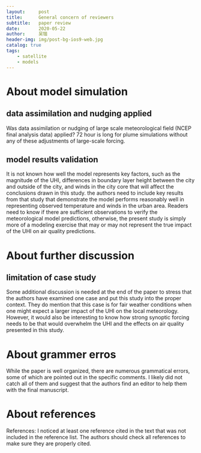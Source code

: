 ```yaml
---
layout:     post
title:      General concern of reviewers
subtitle:   paper review
date:       2020-05-22
author:     吴锴
header-img: img/post-bg-ios9-web.jpg
catalog: true
tags:
    - satellite
    - models
---
```


# About model simulation
## data assimilation and nudging applied
Was data assimilation or nudging of large scale meteorological field (NCEP final analysis data) applied? 72 hour is long for plume simulations without any of these adjustments of large-scale forcing.

## model results validation
It is not known how well the model represents key factors, such as the magnitude of the UHI, differences in boundary layer height between the city and outside of the city, and winds in the city core that will affect the conclusions drawn in this study.  the authors need to include key results from that study that demonstrate the model performs reasonably well in representing observed temperature and winds in the urban area. Readers need to know if there are sufficient observations to verify the meteorological model predictions, otherwise, the present study is simply more of a modeling exercise that may or may not represent the true impact of the UHI on air quality predictions.

# About further discussion
## limitation of case study
Some additional discussion is needed at the end of the paper to stress that the authors have examined one case and put this study into the proper context. They do mention that this case is for fair weather conditions when one might expect a larger impact of the UHI on the local meteorology. However, it would also be interesting to know how strong synoptic forcing needs to be that would overwhelm the UHI and the effects on air quality presented in this study.

# About grammer erros
While the paper is well organized, there are numerous grammatical errors, some of which are pointed out in the specific comments. I likely did not catch all of them and suggest that the authors find an editor to help them with the final manuscript.

# About references
References: I noticed at least one reference cited in the text that was not included in the reference list. The authors should check all references to make sure they are properly cited.